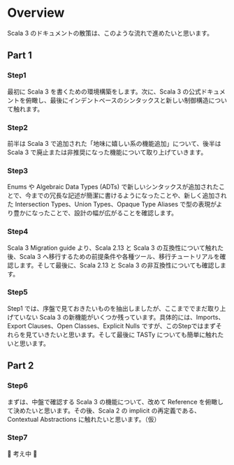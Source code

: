 # Overview

Scala 3 のドキュメントの散策は、このような流れで進めたいと思います。

## Part 1

### Step1

最初に Scala 3 を書くための環境構築をします。次に、Scala 3 の公式ドキュメントを俯瞰し、最後にインデントベースのシンタックスと新しい制御構造について触れます。

### Step2

前半は Scala 3 で追加された「地味に嬉しい系の機能追加」について、後半は Scala 3 で廃止または非推奨になった機能について取り上げていきます。

### Step3

Enums や Algebraic Data Types (ADTs) で新しいシンタックスが追加されたことで、今までの冗長な記述が簡潔に書けるようになったことや、新しく追加された Intersection Types、Union Types、Opaque Type Aliases で型の表現がより豊かになったことで、設計の幅が広がることを確認します。

### Step4

Scala 3 Migration guide より、Scala 2.13 と Scala 3 の互換性について触れた後、Scala 3 へ移行するための前提条件や各種ツール、移行チュートリアルを確認します。そして最後に、Scala 2.13 と Scala 3 の非互換性についても確認します。

### Step5

Step1 では、序盤で見ておきたいものを抽出しましたが、ここまででまだ取り上げていない Scala 3 の新機能がいくつか残っています。具体的には、Imports、Export Clauses、Open Classes、Explicit Nulls ですが、このStepではまずそれらを見ていきたいと思います。そして最後に TASTy についても簡単に触れたいと思います。

## Part 2

### Step6

まずは、中盤で確認する Scala 3 の機能について、改めて Reference を俯瞰して決めたいと思います。その後、Scala 2 の implicit の再定義である、Contextual Abstractions に触れたいと思います。（仮）

### Step7

:construction: 考え中 :construction: